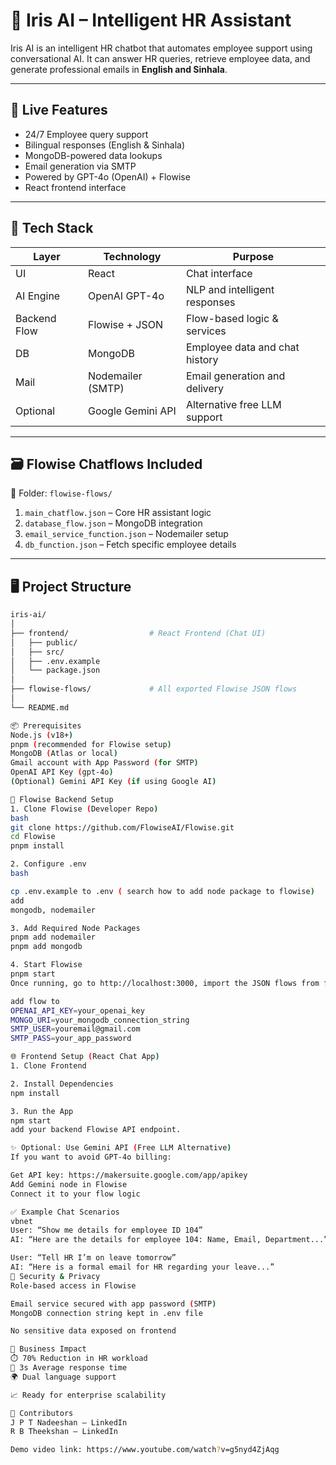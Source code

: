 # 🤖 Iris AI – Intelligent HR Assistant

Iris AI is an intelligent HR chatbot that automates employee support using conversational AI. It can answer HR queries, retrieve employee data, and generate professional emails in **English and Sinhala**.

---

## 🚀 Live Features

- 24/7 Employee query support
- Bilingual responses (English & Sinhala)
- MongoDB-powered data lookups
- Email generation via SMTP
- Powered by GPT-4o (OpenAI) + Flowise
- React frontend interface

---

## 🧠 Tech Stack

| Layer        | Technology         | Purpose                                |
|--------------|--------------------|----------------------------------------|
| UI           | React              | Chat interface                         |
| AI Engine    | OpenAI GPT-4o      | NLP and intelligent responses          |
| Backend Flow | Flowise + JSON     | Flow-based logic & services            |
| DB           | MongoDB            | Employee data and chat history         |
| Mail         | Nodemailer (SMTP)  | Email generation and delivery          |
| Optional     | Google Gemini API  | Alternative free LLM support           |

---

## 🗃️ Flowise Chatflows Included

📁 Folder: `flowise-flows/`

1. `main_chatflow.json` – Core HR assistant logic  
2. `database_flow.json` – MongoDB integration  
3. `email_service_function.json` – Nodemailer setup  
4. `db_function.json` – Fetch specific employee details

---

## 🖥️ Project Structure

```bash
iris-ai/
│
├── frontend/                  # React Frontend (Chat UI)
│   ├── public/
│   ├── src/
│   ├── .env.example
│   └── package.json
│
├── flowise-flows/             # All exported Flowise JSON flows
│
└── README.md

📦 Prerequisites
Node.js (v18+)
pnpm (recommended for Flowise setup)
MongoDB (Atlas or local)
Gmail account with App Password (for SMTP)
OpenAI API Key (gpt-4o)
(Optional) Gemini API Key (if using Google AI)

🧪 Flowise Backend Setup
1. Clone Flowise (Developer Repo)
bash
git clone https://github.com/FlowiseAI/Flowise.git
cd Flowise
pnpm install

2. Configure .env
bash

cp .env.example to .env ( search how to add node package to flowise)
add
mongodb, nodemailer

3. Add Required Node Packages
pnpm add nodemailer
pnpm add mongodb

4. Start Flowise
pnpm start
Once running, go to http://localhost:3000, import the JSON flows from flowise-flows/.

add flow to 
OPENAI_API_KEY=your_openai_key
MONGO_URI=your_mongodb_connection_string
SMTP_USER=youremail@gmail.com
SMTP_PASS=your_app_password

🌐 Frontend Setup (React Chat App)
1. Clone Frontend

2. Install Dependencies
npm install

3. Run the App
npm start
add your backend Flowise API endpoint.

✨ Optional: Use Gemini API (Free LLM Alternative)
If you want to avoid GPT-4o billing:

Get API key: https://makersuite.google.com/app/apikey
Add Gemini node in Flowise
Connect it to your flow logic

✅ Example Chat Scenarios
vbnet
User: “Show me details for employee ID 104”
AI: “Here are the details for employee 104: Name, Email, Department...”

User: “Tell HR I’m on leave tomorrow”
AI: “Here is a formal email for HR regarding your leave...”
🔐 Security & Privacy
Role-based access in Flowise

Email service secured with app password (SMTP)
MongoDB connection string kept in .env file

No sensitive data exposed on frontend

🧠 Business Impact
⏱️ 70% Reduction in HR workload
📩 3s Average response time
🌍 Dual language support

📈 Ready for enterprise scalability

👥 Contributors
J P T Nadeeshan – LinkedIn
R B Theekshan – LinkedIn

Demo video link: https://www.youtube.com/watch?v=g5nyd4ZjAqg
